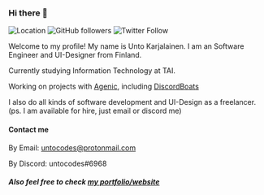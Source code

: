 ### Hi there 👋
![Location](https://img.shields.io/badge/%F0%9F%93%8D%20From-Turku%2C%20FI-informational)
![GitHub followers](https://img.shields.io/github/followers/untocodes?style=social)
![Twitter Follow](https://img.shields.io/twitter/follow/untocodes?style=social)

Welcome to my profile! My name is Unto Karjalainen. I am an Software Engineer and UI-Designer from Finland.

Currently studying Information Technology at TAI.


Working on projects with [Agenic](https://agenic.org), including [DiscordBoats](https://discord.boats)

I also do all kinds of software development and UI-Design as a freelancer. (ps. I am available for hire, just email or discord me)

#### Contact me

By Email: untocodes@protonmail.com

By Discord: untocodes#6968

##### Also feel free to check [my portfolio/website](https://unto.codes)
